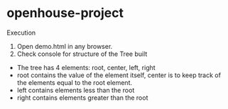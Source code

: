 # openhouse-project

Execution
1. Open demo.html in any browser.
2. Check console for structure of the Tree built

  - The tree has 4 elements: root, center, left, right
  - root contains the value of the element itself, center is to keep track of the elements equal to the root element.
  - left contains elements less than the root
  - right contains elements greater than the root
 

